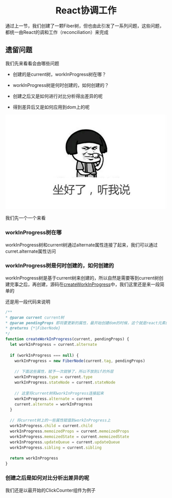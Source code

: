 <h1 align="center">React协调工作</h1>

通过上一节，我们创建了一颗Fiber树，但也由此引发了一系列问题，这些问题，都统一由React的调和工作（reconciliation）来完成

## 遗留问题
我们先来看看会由哪些问题

- 创建的是current树，workInProgress树在哪？

- workInProgress树是何时创建的，如何创建的？

- 创建之后又是如何进行对比分析得出差异的呢

- 得到差异后又是如何应用到dom上的呢

![](../assets/listen-to-me.jpg)


我们先一个一个来看
### workInProgress树在哪

workInProgress树和current树通过alternate属性连接了起来，我们可以通过curret.alternate属性访问

### workInProgress树是何时创建的，如何创建的

workInProgress树是基于current树来创建的，所以自然是需要等到current树创建完事之后，再创建，源码在[createWorkInProgress](https://github.com/facebook/react/blob/master/packages/react-reconciler/src/ReactFiber.js#L381)中，我们这里还是来一段简单的

还是用一段代码来说明

```js
/**
* @param current current树
* @param pendingProps 即将要更新的属性，最开始创建dom的时候，这个就是react元素的props
* @returns {*|FiberNode}
*/
function createWorkInProgress(current, pendingProps) {
  let workInProgress = current.alternate
  
  if (workInProgress === null) {
    workInProgress = new FiberNode(current.tag, pendingProps)
    
    // 下面这些属性，赋予一次就够了，所以不放到if的外层
    workInProgress.type = current.type
    workInProgress.stateNode = current.stateNode
    
    // 这里将current树和workInProgress连接起来
    workInProgress.alternate = current
    current.alternate = workInProgress
  }
  
  // 将current树上的一些属性赋值到workInProgress上
  workInProgress.child = current.child
  workInProgress.memoizedProps = current.memoizedProps
  workInProgress.memoizedState = current.memoizedState
  workInProgress.updateQueue = current.updateQueue
  workInProgress.sibling = current.sibling
  
  return workInProgress
}
```

### 创建之后是如何对比分析出差异的呢

我们还是以最开始的ClickCounter组件为例子

